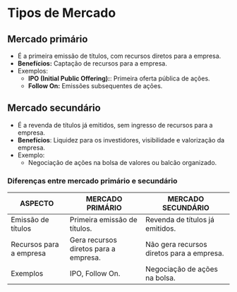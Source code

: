 # Tipos de Mercado

## Mercado primário
- É a primeira emissão de títulos, com recursos diretos para a empresa.
- **Benefícios:** Captação de recursos para a empresa.
- Exemplos:
  - **IPO (Initial Public Offering):**: Primeira oferta pública de ações.
  - **Follow On:** Emissões subsequentes de ações.

## Mercado secundário
- É a revenda de títulos já emitidos, sem ingresso de recursos para a empresa.
- **Benefícios**: Liquidez para os investidores, visibilidade e valorização da empresa.
- Exemplo: 
  - Negociação de ações na bolsa de valores ou balcão organizado.

### Diferenças entre mercado primário e secundário

| ASPECTO                 | MERCADO PRIMÁRIO                      | MERCADO SECUNDÁRIO                        |
|-------------------------|-------------------------------------- |-------------------------------------------|
| Emissão de títulos      | Primeira emissão de títulos.          | Revenda de títulos já emitidos.           |
| Recursos para a empresa | Gera recursos diretos para a empresa. | Não gera recursos diretos para a empresa. |
| Exemplos                | IPO, Follow On.                       | Negociação de ações na bolsa.             |
